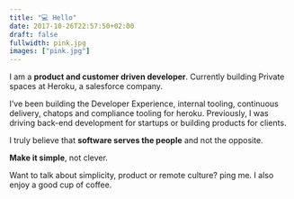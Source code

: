 ```yaml
---
title: "💻 Hello"
date: 2017-10-26T22:57:50+02:00
draft: false
fullwidth: pink.jpg
images: ["pink.jpg"]
---
```

I am a **product and customer driven developer**. Currently building Private spaces at Heroku, a salesforce company.

I’ve been building the Developer Experience, internal tooling, continuous delivery, chatops and compliance tooling for heroku. Previously, I was driving back-end development for startups or building products for clients.

I truly believe that **software serves the people** and not the opposite.

**Make it simple**, not clever.

Want to talk about simplicity, product or remote culture? ping me. I also enjoy a good cup of coffee.
